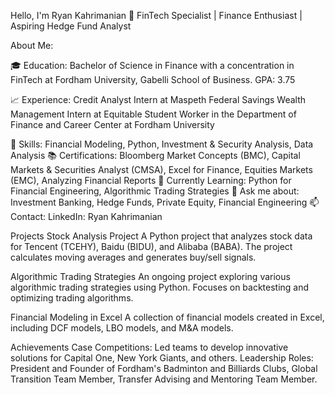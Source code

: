 Hello, I'm Ryan Kahrimanian 👋
FinTech Specialist | Finance Enthusiast | Aspiring Hedge Fund Analyst 

About Me:

🎓 Education: Bachelor of Science in Finance with a concentration in FinTech at Fordham University, Gabelli School of Business. GPA: 3.75

📈 Experience:
Credit Analyst Intern at Maspeth Federal Savings
Wealth Management Intern at Equitable
Student Worker in the Department of Finance and Career Center at Fordham University

💼 Skills: Financial Modeling, Python, Investment & Security Analysis, Data Analysis
📚 Certifications: Bloomberg Market Concepts (BMC), Capital Markets & Securities Analyst (CMSA), Excel for Finance, Equities Markets (EMC), Analyzing Financial Reports
🌱 Currently Learning: Python for Financial Engineering, Algorithmic Trading Strategies
💬 Ask me about: Investment Banking, Hedge Funds, Private Equity, Financial Engineering
📫 Contact: LinkedIn: Ryan Kahrimanian

Projects
Stock Analysis Project
A Python project that analyzes stock data for Tencent (TCEHY), Baidu (BIDU), and Alibaba (BABA). The project calculates moving averages and generates buy/sell signals.

Algorithmic Trading Strategies
An ongoing project exploring various algorithmic trading strategies using Python. Focuses on backtesting and optimizing trading algorithms.

Financial Modeling in Excel
A collection of financial models created in Excel, including DCF models, LBO models, and M&A models.

Achievements
Case Competitions: Led teams to develop innovative solutions for Capital One, New York Giants, and others.
Leadership Roles: President and Founder of Fordham's Badminton and Billiards Clubs, Global Transition Team Member, Transfer Advising and Mentoring Team Member.
